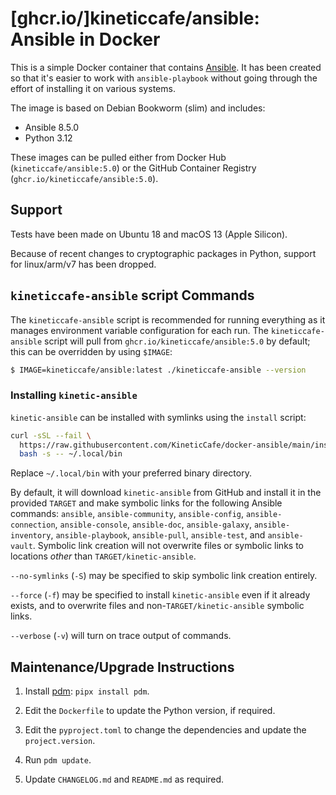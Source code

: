 # [ghcr.io/]kineticcafe/ansible: Ansible in Docker

This is a simple Docker container that contains [Ansible][]. It has been created
so that it's easier to work with `ansible-playbook` without going through the
effort of installing it on various systems.

The image is based on Debian Bookworm (slim) and includes:

- Ansible 8.5.0
- Python 3.12

These images can be pulled either from Docker Hub
(`kineticcafe/ansible:5.0`) or the GitHub Container Registry
(`ghcr.io/kineticcafe/ansible:5.0`).

## Support

Tests have been made on Ubuntu 18 and macOS 13 (Apple Silicon).

Because of recent changes to cryptographic packages in Python, support for
linux/arm/v7 has been dropped.

## `kineticcafe-ansible` script Commands

The `kineticcafe-ansible` script is recommended for running everything as it
manages environment variable configuration for each run. The
`kineticcafe-ansible` script will pull from `ghcr.io/kineticcafe/ansible:5.0` by
default; this can be overridden by using `$IMAGE`:

```sh
$ IMAGE=kineticcafe/ansible:latest ./kineticcafe-ansible --version
```

### Installing `kinetic-ansible`

`kinetic-ansible` can be installed with symlinks using the `install` script:

```sh
curl -sSL --fail \
  https://raw.githubusercontent.com/KineticCafe/docker-ansible/main/install |
  bash -s -- ~/.local/bin
```

Replace `~/.local/bin` with your preferred binary directory.

By default, it will download `kinetic-ansible` from GitHub and install it in the
provided `TARGET` and make symbolic links for the following Ansible commands:
`ansible`, `ansible-community`, `ansible-config`, `ansible-connection`,
`ansible-console`, `ansible-doc`, `ansible-galaxy`, `ansible-inventory`,
`ansible-playbook`, `ansible-pull`, `ansible-test`, and `ansible-vault`.
Symbolic link creation will not overwrite files or symbolic links to locations
_other_ than `TARGET/kinetic-ansible`.

`--no-symlinks` (`-S`) may be specified to skip symbolic link creation entirely.

`--force` (`-f`) may be specified to install `kinetic-ansible` even if it already
exists, and to overwrite files and non-`TARGET/kinetic-ansible` symbolic links.

`--verbose` (`-v`) will turn on trace output of commands.

## Maintenance/Upgrade Instructions

1. Install [pdm][]: `pipx install pdm`.

2. Edit the `Dockerfile` to update the Python version, if required.

3. Edit the `pyproject.toml` to change the dependencies and update the
   `project.version`.

4. Run `pdm update`.

5. Update `CHANGELOG.md` and `README.md` as required.

[ansible]: https://www.ansible.com/community
[pdm]: https://github.com/pdm-project/pdm
